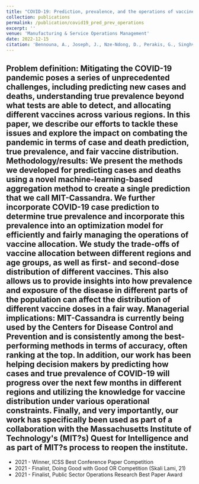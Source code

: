 ```yaml
---
title: "COVID-19: Prediction, prevalence, and the operations of vaccine allocation"
collection: publications
permalink: /publication/covid19_pred_prev_operations
excerpt: ''
venue: 'Manufacturing & Service Operations Management'
date: 2022-12-15
citation: 'Bennouna, A., Joseph, J., Nze-Ndong, D., Perakis, G., Singhvi, D., Lami, O. S., Spantidakis, Y., Thayaparan, L., & Tsiourvas, A. (2022). COVID-19: Prediction, prevalence, and the operations of vaccine allocation. Manufacturing & Service Operations Management.'
---
```

Problem definition: Mitigating the COVID-19 pandemic poses a series of unprecedented challenges, including predicting new cases and deaths, understanding true prevalence beyond what tests are able to detect, and allocating different vaccines across various regions. In this paper, we describe our efforts to tackle these issues and explore the impact on combating the pandemic in terms of case and death prediction, true prevalence, and fair vaccine distribution. Methodology/results: We present the methods we developed for predicting cases and deaths using a novel machine-learning-based aggregation method to create a single prediction that we call MIT-Cassandra. We further incorporate COVID-19 case prediction to determine true prevalence and incorporate this prevalence into an optimization model for efficiently and fairly managing the operations of vaccine allocation. We study the trade-offs of vaccine allocation between different regions and age groups, as well as first- and second-dose distribution of different vaccines. This also allows us to provide insights into how prevalence and exposure of the disease in different parts of the population can affect the distribution of different vaccine doses in a fair way. Managerial implications: MIT-Cassandra is currently being used by the Centers for Disease Control and Prevention and is consistently among the best-performing methods in terms of accuracy, often ranking at the top. In addition, our work has been helping decision makers by predicting how cases and true prevalence of COVID-19 will progress over the next few months in different regions and utilizing the knowledge for vaccine distribution under various operational constraints. Finally, and very importantly, our work has specifically been used as part of a collaboration with the Massachusetts Institute of Technology's (MIT?s) Quest for Intelligence and as part of MIT?s process to reopen the institute.
--
* 2021 - Winner, ICSS Best Conference Paper Competition
* 2021 - Finalist, Doing Good with Good OR Competition (Skali Lami, 21)
* 2021 - Finalist, Public Sector Operations Research Best Paper Award